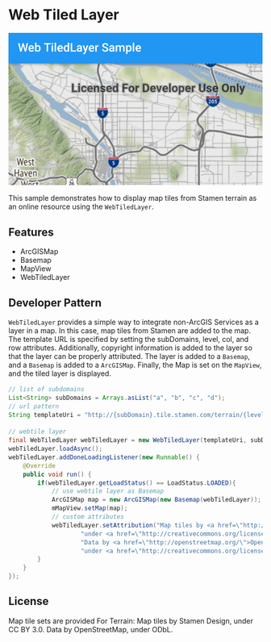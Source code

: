 # Web Tiled Layer

![Web Tiled Layer App](web-tiledlayer.png)

This sample demonstrates how to display map tiles from Stamen terrain as an online resource using the `WebTiledLayer`. 

## Features

* ArcGISMap
* Basemap
* MapView
* WebTiledLayer

## Developer Pattern

`WebTiledLayer` provides a simple way to integrate non-ArcGIS Services as a layer in a map. In this case, map tiles from Stamen are added to the map. The template URL is specified by setting the subDomains, level, col, and row attributes. Additionally, copyright information is added to the layer so that the layer can be properly attributed. The layer is added to a `Basemap`, and a `Basemap` is added to a `ArcGISMap`. Finally, the Map is set on the `MapView`, and the tiled layer is displayed.

```java
// list of subdomains
List<String> subDomains = Arrays.asList("a", "b", "c", "d");
// url pattern
String templateUri = "http://{subDomain}.tile.stamen.com/terrain/{level}/{col}/{row}.png";

// webtile layer
final WebTiledLayer webTiledLayer = new WebTiledLayer(templateUri, subDomains);
webTiledLayer.loadAsync();
webTiledLayer.addDoneLoadingListener(new Runnable() {
    @Override
    public void run() {
        if(webTiledLayer.getLoadStatus() == LoadStatus.LOADED){
            // use webtile layer as Basemap
            ArcGISMap map = new ArcGISMap(new Basemap(webTiledLayer));
            mMapView.setMap(map);
            // custom attributes
            webTiledLayer.setAttribution("Map tiles by <a href=\"http://stamen.com/\">Stamen Design</a>, " +
                    "under <a href=\"http://creativecommons.org/licenses/by/3.0\">CC BY 3.0</a>. " +
                    "Data by <a href=\"http://openstreetmap.org/\">OpenStreetMap</a>, " +
                    "under <a href=\"http://creativecommons.org/licenses/by-sa/3.0\">CC BY SA</a>.");
        }
    }
});
```

## License
Map tile sets are provided For Terrain: Map tiles by Stamen Design, under CC BY 3.0. Data by OpenStreetMap, under ODbL.